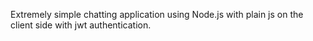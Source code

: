 Extremely simple chatting application using Node.js with plain js on the client side with jwt authentication.
